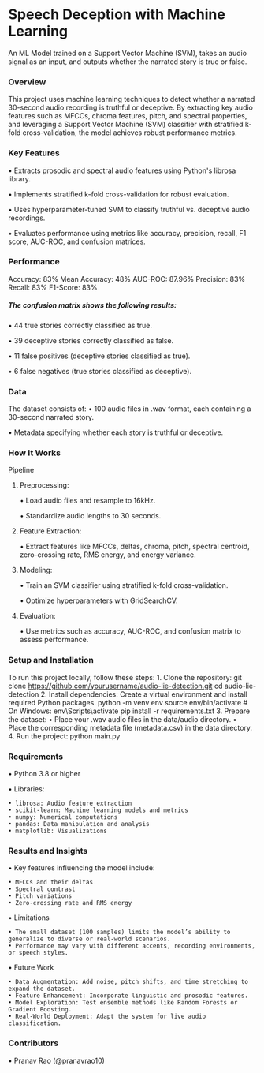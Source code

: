 # Speech Deception with Machine Learning
An ML Model trained on a Support Vector Machine (SVM), takes an audio signal as an input, and outputs whether the narrated story is true or false.

### Overview
This project uses machine learning techniques to detect whether a narrated 30-second audio recording is truthful or deceptive. By extracting key audio features such as MFCCs, chroma features, pitch, and spectral properties, and leveraging a Support Vector Machine (SVM) classifier with stratified k-fold cross-validation, the model achieves robust performance metrics.

### Key Features
• Extracts prosodic and spectral audio features using Python's librosa library.

• Implements stratified k-fold cross-validation for robust evaluation.

• Uses hyperparameter-tuned SVM to classify truthful vs. deceptive audio recordings.

• Evaluates performance using metrics like accuracy, precision, recall, F1 score, AUC-ROC, and confusion matrices.

### Performance
Accuracy:	83%
Mean Accuracy: 48%
AUC-ROC:	87.96%
Precision:	83%
Recall:	83%
F1-Score:	83%

##### The confusion matrix shows the following results:
• 44 true stories correctly classified as true.

• 39 deceptive stories correctly classified as false.

• 11 false positives (deceptive stories classified as true).

• 6 false negatives (true stories classified as deceptive).


### Data
The dataset consists of:
• 100 audio files in .wav format, each containing a 30-second narrated story.

• Metadata specifying whether each story is truthful or deceptive.


### How It Works

Pipeline

1. Preprocessing:
   
	• Load audio files and resample to 16kHz.

	• Standardize audio lengths to 30 seconds.
 
2. Feature Extraction:
    
	• Extract features like MFCCs, deltas, chroma, pitch, spectral centroid, zero-crossing rate, RMS energy, and energy variance.
 
3. Modeling:
   
   	• Train an SVM classifier using stratified k-fold cross-validation.
   
   	• Optimize hyperparameters with GridSearchCV.
 
4. Evaluation:
   
   	• Use metrics such as accuracy, AUC-ROC, and confusion matrix to assess performance.


### Setup and Installation

To run this project locally, follow these steps:
	1. Clone the repository:
         	git clone https://github.com/yourusername/audio-lie-detection.git
         	cd audio-lie-detection
  	2. Install dependencies:
        	Create a virtual environment and install required Python packages.
        	python -m venv env
        	source env/bin/activate   # On Windows: env\Scripts\activate
        	pip install -r requirements.txt
	3. Prepare the dataset:
		• Place your .wav audio files in the data/audio directory.
		• Place the corresponding metadata file (metadata.csv) in the data directory.
	4. Run the project:
	        python main.py


### Requirements

• Python 3.8 or higher

• Libraries:

	• librosa: Audio feature extraction
	• scikit-learn: Machine learning models and metrics
	• numpy: Numerical computations
	• pandas: Data manipulation and analysis
	• matplotlib: Visualizations


### Results and Insights

• Key features influencing the model include:

	• MFCCs and their deltas
	• Spectral contrast
	• Pitch variations
	• Zero-crossing rate and RMS energy

• Limitations

	• The small dataset (100 samples) limits the model’s ability to generalize to diverse or real-world scenarios.
	• Performance may vary with different accents, recording environments, or speech styles.

• Future Work

	• Data Augmentation: Add noise, pitch shifts, and time stretching to expand the dataset.
	• Feature Enhancement: Incorporate linguistic and prosodic features.
	• Model Exploration: Test ensemble methods like Random Forests or Gradient Boosting.
	• Real-World Deployment: Adapt the system for live audio classification.


### Contributors

• Pranav Rao (@pranavrao10)
        
